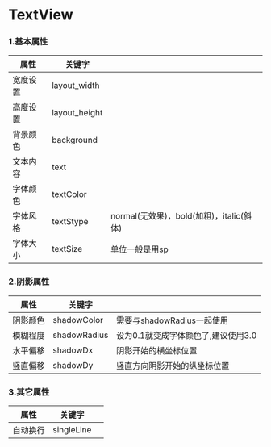 # TextView

### 1.基本属性

| 属性 | 关键字 | | 
|--| -- | -- |
| 宽度设置 | layout_width | |
| 高度设置 | layout_height | |
| 背景颜色 | background | |
| 文本内容 | text| |
| 字体颜色 | textColor | |
| 字体风格 | textStype|normal(无效果)，bold(加粗)，italic(斜体)|
| 字体大小 | textSize| 单位一般是用sp |

### 2.阴影属性
| 属性|关键字 | | 
| -- | -- | -- |
| 阴影颜色| shadowColor|需要与shadowRadius一起使用|
| 模糊程度| shadowRadius|设为0.1就变成字体颜色了,建议使用3.0|
| 水平偏移| shadowDx|阴影开始的横坐标位置 |
| 竖直偏移| shadowDy|竖直方向阴影开始的纵坐标位置 |


### 3.其它属性
| 属性|关键字 | | 
| -- | --  | -- |
| 自动换行|singleLine | |

